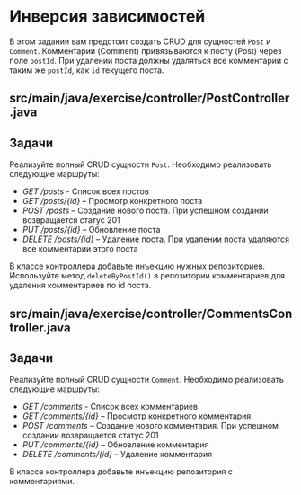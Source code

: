 # Инверсия зависимостей

В этом задании вам предстоит создать CRUD для сущностей `Post` и `Comment`. Комментарии (Comment) привязываются к посту (Post) через поле `postId`. При удалении поста должны удаляться все комментарии с таким же `postId`, как `id` текущего поста. 

## src/main/java/exercise/controller/PostController.java

## Задачи

Реализуйте полный CRUD сущности `Post`. Необходимо реализовать следующие маршруты:

* *GET /posts* - Список всех постов
* *GET /posts/{id}* – Просмотр конкретного поста
* *POST /posts* – Создание нового поста. При успешном создании возвращается статус 201
* *PUT /posts/{id}* – Обновление поста
* *DELETE /posts/{id}* – Удаление поста. При удалении поста удаляются все комментарии этого поста

В классе контроллера добавьте инъекцию нужных репозиториев. Используйте метод `deleteByPostId()` в репозитории комментариев для удаления комментариев по id поста.

## src/main/java/exercise/controller/CommentsController.java

## Задачи

Реализуйте полный CRUD сущности `Comment`. Необходимо реализовать следующие маршруты:

* *GET /comments* - Список всех комментариев
* *GET /comments/{id}* – Просмотр конкретного комментария
* *POST /comments* – Создание нового комментария. При успешном создании возвращается статус 201
* *PUT /comments/{id}* – Обновление комментария
* *DELETE /comments/{id}* – Удаление комментария

В классе контроллера добавьте инъекцию репозитория с комментариями.
